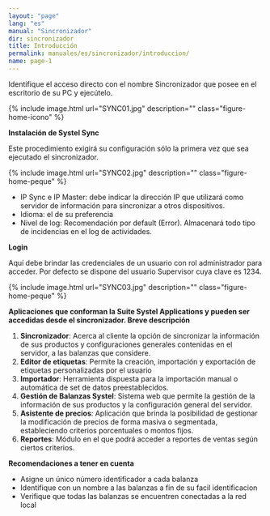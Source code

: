 ```yaml
---
layout: "page"
lang: "es"
manual: "Sincronizador"
dir: sincronizador
title: Introducción
permalink: manuales/es/sincronizador/introduccion/
name: page-1
---
```


Identifique el acceso directo con el nombre Sincronizador que posee en el escritorio de su PC y ejecútelo.


{% include image.html url="SYNC01.jpg" description="" class="figure-home-icono" %}

**Instalación de Systel Sync**

Este procedimiento exigirá su configuración sólo la primera vez que sea ejecutado el sincronizador. 

{% include image.html url="SYNC02.jpg" description="" class="figure-home-peque" %}

- IP Sync e IP Master: debe indicar la dirección IP que utilizará como servidor de información para sincronizar a otros dispositivos.
- Idioma: el de su preferencia
- Nivel de log: Recomendación por default (Error). Almacenará todo tipo de incidencias en el log de actividades.


**Login**

Aquí debe brindar las credenciales de un usuario con rol administrador para acceder. Por defecto se dispone del usuario Supervisor cuya clave es 1234.


{% include image.html url="SYNC03.jpg" description="" class="figure-home-peque" %}


**Aplicaciones que conforman la Suite Systel Applications y pueden ser accedidas desde el sincronizador. Breve descripción**

1.	**Sincronizador**: Acerca al cliente la opción de sincronizar la información de sus productos y configuraciones generales contenidas en el servidor, a las balanzas que considere.
2.	**Editor de etiquetas**: Permite la creación, importación y exportación de etiquetas personalizadas por el usuario
3.	**Importador**: Herramienta dispuesta para la importación manual o automática de set de datos preestablecidos.
4.	**Gestión de Balanzas Systel**: Sistema web que permite la gestión de la información de sus productos y la configuración general del servidor.
5.	**Asistente de precios**: Aplicación que brinda la posibilidad de gestionar la modificación de precios de forma masiva o segmentada, estableciendo criterios porcentuales o montos fijos.
6.	**Reportes**: Módulo en el que podrá acceder a reportes de ventas según ciertos criterios.


**Recomendaciones a tener en cuenta**

- Asigne un único número identificador a cada balanza 
- Identifique con un nombre a las balanzas a fin de su facil identificacion
- Verifique que todas las balanzas se encuentren conectadas a la red local


